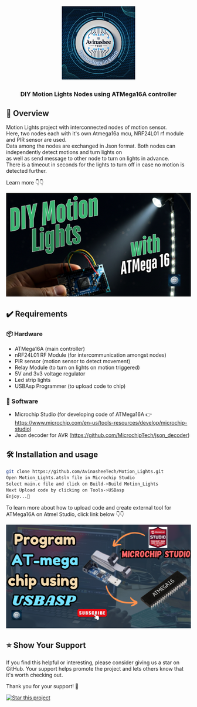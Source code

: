 <h1 align="center">
  <a href="https://www.youtube.com/@eccentric_engineer">
	<img
		width="200"
		alt="Avinashee Tech"
		src="img/Avinashee Tech Logo New.png">
  </a>  
</h1>

<h3 align="center">
	DIY Motion Lights Nodes using ATMega16A controller 
</h3>




  
## 📝 Overview

Motion Lights project with interconnected nodes of motion sensor.  
Here, two nodes each with it's own Atmega16a mcu, NRF24L01 rf module and PIR sensor are used.  
Data among the nodes are exchanged in Json format. Both nodes can independently detect motions and turn lights on  
as well as send message to other node to turn on lights in advance.  
There is a timeout in seconds for the lights to turn off in case no motion is detected further.  
  
Learn more 👇👇  
  
[![Motion Lights Youtube Video](img/motionlightsthumbnail.png)](https://youtu.be/OE4tVhNxt_U)

## ✔️ Requirements

### 📦 Hardware
- ATMega16A (main controller)
- nRF24L01 RF Module (for intercommunication amongst nodes)
- PIR sensor (motion sensor to detect movement)
- Relay Module (to turn on lights on motion triggered)
- 5V and 3v3 voltage regulator
- Led strip lights
- USBAsp Programmer (to upload code to chip)

### 📂 Software
- Microchip Studio (for developing code of ATMega16A 👉 https://www.microchip.com/en-us/tools-resources/develop/microchip-studio)
- Json decoder for AVR (https://github.com/MicrochipTech/json_decoder)

## 🛠️ Installation and usage

```sh
git clone https://github.com/AvinasheeTech/Motion_Lights.git
Open Motion_Lights.atsln file in Microchip Studio 
Select main.c file and click on Build->Build Motion_Lights
Next Upload code by clicking on Tools->USBasp
Enjoy...🍹
```
To learn more about how to upload code and create external tool for ATMega16A on Atmel Studio, click link below 👇👇  

[![USBasp Youtube Video](img/UsbaspThumbnail.png)](https://youtu.be/GyCHg1kS4cE)


## ⭐️ Show Your Support

If you find this helpful or interesting, please consider giving us a star on GitHub. Your support helps promote the project and lets others know that it's worth checking out. 

Thank you for your support! 🌟

[![Star this project](https://img.shields.io/github/stars/AvinasheeTech/Motion_Lights?style=social)](https://github.com/AvinasheeTech/Motion_Lights/stargazers)

